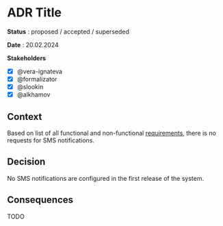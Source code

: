 # ADR Title

**Status** : proposed / accepted / superseded

**Date** : 20.02.2024

**Stakeholders**

- [x] @vera-ignateva
- [x] @formalizator
- [x] @slookin
- [x] @alkhamov

## Context

Based on list of all functional and non-functional [requirements](../0_Requirements/03_Requirements.md), there is no requests for SMS notifications.

## Decision

No SMS notifications are configured in the first release of the system.

## Consequences

TODO